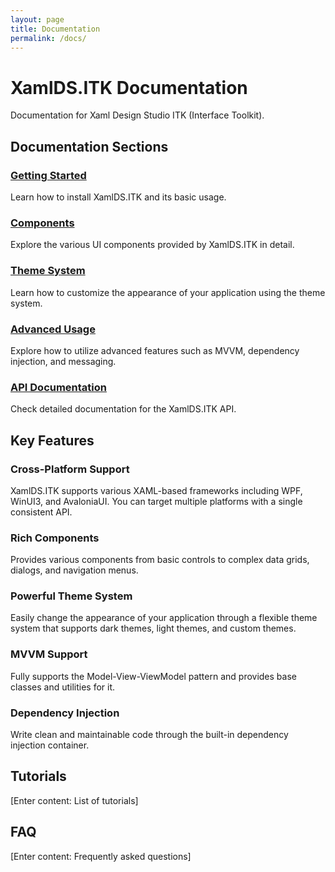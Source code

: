 ```yaml
---
layout: page
title: Documentation
permalink: /docs/
---
```


# XamlDS.ITK Documentation

Documentation for Xaml Design Studio ITK (Interface Toolkit).

## Documentation Sections

### [Getting Started](/docs/getting-started/)

Learn how to install XamlDS.ITK and its basic usage.

### [Components](/docs/components/)

Explore the various UI components provided by XamlDS.ITK in detail.

### [Theme System](/docs/themes/)

Learn how to customize the appearance of your application using the theme system.

### [Advanced Usage](/docs/advanced/)

Explore how to utilize advanced features such as MVVM, dependency injection, and messaging.

### [API Documentation](/docs/api/)

Check detailed documentation for the XamlDS.ITK API.

## Key Features

### Cross-Platform Support

XamlDS.ITK supports various XAML-based frameworks including WPF, WinUI3, and AvaloniaUI. You can target multiple platforms with a single consistent API.

### Rich Components

Provides various components from basic controls to complex data grids, dialogs, and navigation menus.

### Powerful Theme System

Easily change the appearance of your application through a flexible theme system that supports dark themes, light themes, and custom themes.

### MVVM Support

Fully supports the Model-View-ViewModel pattern and provides base classes and utilities for it.

### Dependency Injection

Write clean and maintainable code through the built-in dependency injection container.

## Tutorials

[Enter content: List of tutorials]

## FAQ

[Enter content: Frequently asked questions]
